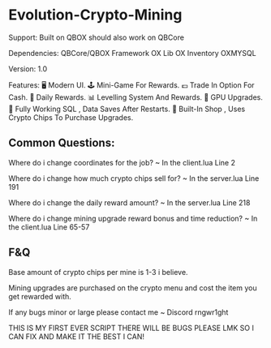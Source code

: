 # Evolution-Crypto-Mining

Support: 
Built on QBOX 
should also work on QBCore

Dependencies:
QBCore/QBOX Framework
OX Lib
OX Inventory
OXMYSQL

Version: 1.0

Features:
🖥 Modern UI.
🕹 Mini-Game For Rewards.
💷 Trade In Option For Cash.
🎁 Daily Rewards.
📊 Levelling System And Rewards.
💎 GPU Upgrades.
📝 Fully Working SQL , Data Saves After Restarts.
🛒 Built-In Shop , Uses Crypto Chips To Purchase Upgrades.

## Common Questions:

Where do i change coordinates for the job? ~ In the client.lua Line 2

Where do i change how much crypto chips sell for? ~ In the server.lua Line 191

Where do i change the daily reward amount? ~ In the server.lua Line 218

Where do i change mining upgrade reward bonus and time reduction? ~ In the client.lua Line 65-57

## F&Q

Base amount of crypto chips per mine is 1-3 i believe.

Mining upgrades are purchased on the crypto menu and cost the item you get rewarded with.

If any bugs minor or large please contact me ~ Discord rngwr1ght

THIS IS MY FIRST EVER SCRIPT THERE WILL BE BUGS PLEASE LMK SO I CAN FIX AND MAKE IT THE BEST I CAN!
